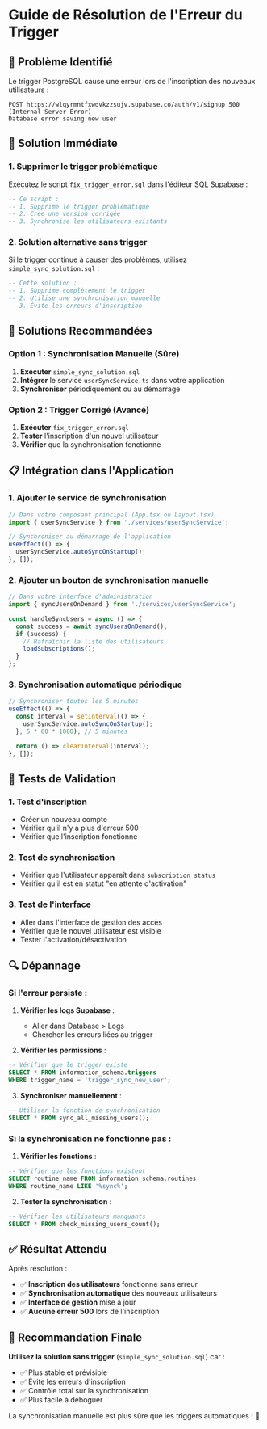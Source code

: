 # Guide de Résolution de l'Erreur du Trigger

## 🚨 **Problème Identifié**

Le trigger PostgreSQL cause une erreur lors de l'inscription des nouveaux utilisateurs :
```
POST https://wlqyrmntfxwdvkzzsujv.supabase.co/auth/v1/signup 500 (Internal Server Error)
Database error saving new user
```

## 🔧 **Solution Immédiate**

### 1. **Supprimer le trigger problématique**

Exécutez le script `fix_trigger_error.sql` dans l'éditeur SQL Supabase :

```sql
-- Ce script :
-- 1. Supprime le trigger problématique
-- 2. Crée une version corrigée
-- 3. Synchronise les utilisateurs existants
```

### 2. **Solution alternative sans trigger**

Si le trigger continue à causer des problèmes, utilisez `simple_sync_solution.sql` :

```sql
-- Cette solution :
-- 1. Supprime complètement le trigger
-- 2. Utilise une synchronisation manuelle
-- 3. Évite les erreurs d'inscription
```

## 🚀 **Solutions Recommandées**

### **Option 1 : Synchronisation Manuelle (Sûre)**

1. **Exécuter** `simple_sync_solution.sql`
2. **Intégrer** le service `userSyncService.ts` dans votre application
3. **Synchroniser** périodiquement ou au démarrage

### **Option 2 : Trigger Corrigé (Avancé)**

1. **Exécuter** `fix_trigger_error.sql`
2. **Tester** l'inscription d'un nouvel utilisateur
3. **Vérifier** que la synchronisation fonctionne

## 📋 **Intégration dans l'Application**

### 1. **Ajouter le service de synchronisation**

```typescript
// Dans votre composant principal (App.tsx ou Layout.tsx)
import { userSyncService } from './services/userSyncService';

// Synchroniser au démarrage de l'application
useEffect(() => {
  userSyncService.autoSyncOnStartup();
}, []);
```

### 2. **Ajouter un bouton de synchronisation manuelle**

```typescript
// Dans votre interface d'administration
import { syncUsersOnDemand } from './services/userSyncService';

const handleSyncUsers = async () => {
  const success = await syncUsersOnDemand();
  if (success) {
    // Rafraîchir la liste des utilisateurs
    loadSubscriptions();
  }
};
```

### 3. **Synchronisation automatique périodique**

```typescript
// Synchroniser toutes les 5 minutes
useEffect(() => {
  const interval = setInterval(() => {
    userSyncService.autoSyncOnStartup();
  }, 5 * 60 * 1000); // 5 minutes

  return () => clearInterval(interval);
}, []);
```

## 🧪 **Tests de Validation**

### 1. **Test d'inscription**
- Créer un nouveau compte
- Vérifier qu'il n'y a plus d'erreur 500
- Vérifier que l'inscription fonctionne

### 2. **Test de synchronisation**
- Vérifier que l'utilisateur apparaît dans `subscription_status`
- Vérifier qu'il est en statut "en attente d'activation"

### 3. **Test de l'interface**
- Aller dans l'interface de gestion des accès
- Vérifier que le nouvel utilisateur est visible
- Tester l'activation/désactivation

## 🔍 **Dépannage**

### Si l'erreur persiste :

1. **Vérifier les logs Supabase** :
   - Aller dans Database > Logs
   - Chercher les erreurs liées au trigger

2. **Vérifier les permissions** :
```sql
-- Vérifier que le trigger existe
SELECT * FROM information_schema.triggers 
WHERE trigger_name = 'trigger_sync_new_user';
```

3. **Synchroniser manuellement** :
```sql
-- Utiliser la fonction de synchronisation
SELECT * FROM sync_all_missing_users();
```

### Si la synchronisation ne fonctionne pas :

1. **Vérifier les fonctions** :
```sql
-- Vérifier que les fonctions existent
SELECT routine_name FROM information_schema.routines 
WHERE routine_name LIKE '%sync%';
```

2. **Tester la synchronisation** :
```sql
-- Vérifier les utilisateurs manquants
SELECT * FROM check_missing_users_count();
```

## ✅ **Résultat Attendu**

Après résolution :

- ✅ **Inscription des utilisateurs** fonctionne sans erreur
- ✅ **Synchronisation automatique** des nouveaux utilisateurs
- ✅ **Interface de gestion** mise à jour
- ✅ **Aucune erreur 500** lors de l'inscription

## 🎯 **Recommandation Finale**

**Utilisez la solution sans trigger** (`simple_sync_solution.sql`) car :

- ✅ Plus stable et prévisible
- ✅ Évite les erreurs d'inscription
- ✅ Contrôle total sur la synchronisation
- ✅ Plus facile à déboguer

La synchronisation manuelle est plus sûre que les triggers automatiques ! 🎉
